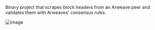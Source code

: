 Binary project that scrapes block headers from an Arweave peer and validates them with Arweaves' consensus rules.

![image](https://github.com/ThePeopleOfTheNetwork/arweave_rs/assets/3269261/caeb60db-462a-4254-a5f9-3e5ef4fd5501)
